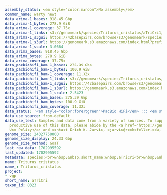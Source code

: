 ```yaml
---
assembly_status: <em style="color:maroon">No assembly</em>
common_name: warty newt
data_arima-1_bases: 918.45 Gbp
data_arima-1_bytes: 278.9 GiB
data_arima-1_coverage: 37.75x
data_arima-1_links: s3://genomeark/species/Triturus_cristatus/aTriCri1/genomic_data/arima/<br>
data_arima-1_s3gui: https://42basepairs.com/browse/s3/genomeark/species/Triturus_cristatus/aTriCri1/genomic_data/arima/
data_arima-1_s3url: https://genomeark.s3.amazonaws.com/index.html?prefix=species/Triturus_cristatus/aTriCri1/genomic_data/arima/
data_arima-1_scale: 3.0664
data_arima_bases: 918.45 Gbp
data_arima_bytes: 278.9 GiB
data_arima_coverage: 37.75x
data_pacbiohifi_bam-1_bases: 275.39 Gbp
data_pacbiohifi_bam-1_bytes: 100.9 GiB
data_pacbiohifi_bam-1_coverage: 11.32x
data_pacbiohifi_bam-1_links: s3://genomeark/species/Triturus_cristatus/aTriCri1/genomic_data/pacbio_hifi/<br>
data_pacbiohifi_bam-1_s3gui: https://42basepairs.com/browse/s3/genomeark/species/Triturus_cristatus/aTriCri1/genomic_data/pacbio_hifi/
data_pacbiohifi_bam-1_s3url: https://genomeark.s3.amazonaws.com/index.html?prefix=species/Triturus_cristatus/aTriCri1/genomic_data/pacbio_hifi/
data_pacbiohifi_bam-1_scale: 2.5423
data_pacbiohifi_bam_bases: 275.39 Gbp
data_pacbiohifi_bam_bytes: 100.9 GiB
data_pacbiohifi_bam_coverage: 11.32x
data_status: '<em style="color:forestgreen">PacBio HiFi</em> ::: <em style="color:forestgreen">Arima</em>'
data_use_source: from-default
data_use_text: Samples and data come from a variety of sources. To support fair and
  productive use of this data, please abide by the <a href="https://genome10k.soe.ucsc.edu/data-use-policies/">Data
  Use Policy</a> and contact Erich D. Jarvis, ejarvis@rockefeller.edu, with any questions.
genome_size: 24327750000
genome_size_display: 24.33 Gbp
genome_size_method: GoaT
last_raw_data: 1702995592
last_updated: 1702995592
metadata: species:<br>&nbsp;&nbsp;short_name:&nbsp;aTriCri<br>&nbsp;&nbsp;name:&nbsp;Triturus&nbsp;cristatus<br>&nbsp;&nbsp;taxon_id:&nbsp;8323<br>&nbsp;&nbsp;common_name:&nbsp;warty&nbsp;newt<br>&nbsp;&nbsp;order:<br>&nbsp;&nbsp;&nbsp;&nbsp;name:&nbsp;Caudata<br>&nbsp;&nbsp;family:<br>&nbsp;&nbsp;&nbsp;&nbsp;name:&nbsp;Salamandridae<br>&nbsp;&nbsp;individuals:<br>&nbsp;&nbsp;&nbsp;&nbsp;-&nbsp;short_name:&nbsp;aTriCri1<br>&nbsp;&nbsp;&nbsp;&nbsp;&nbsp;&nbsp;biosample_id:&nbsp;SAMEA112468129<br>&nbsp;&nbsp;&nbsp;&nbsp;&nbsp;&nbsp;sex:&nbsp;female<br>&nbsp;&nbsp;genome_size:&nbsp;24327750000<br>&nbsp;&nbsp;genome_size_method:&nbsp;GoaT<br>&nbsp;&nbsp;project:&nbsp;[&nbsp;vgp&nbsp;]<br>
name: Triturus cristatus
name_: Triturus_cristatus
project:
- vgp
short_name: aTriCri
taxon_id: 8323
---
```

